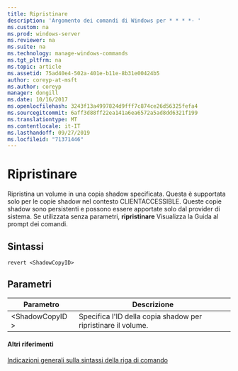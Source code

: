 ```yaml
---
title: Ripristinare
description: 'Argomento dei comandi di Windows per * * * *- '
ms.custom: na
ms.prod: windows-server
ms.reviewer: na
ms.suite: na
ms.technology: manage-windows-commands
ms.tgt_pltfrm: na
ms.topic: article
ms.assetid: 75ad40e4-502a-401e-b11e-8b31e00424b5
author: coreyp-at-msft
ms.author: coreyp
manager: dongill
ms.date: 10/16/2017
ms.openlocfilehash: 3243f13a4997824d9fff7c874ce26d56325fefa4
ms.sourcegitcommit: 6aff3d88ff22ea141a6ea6572a5ad8dd6321f199
ms.translationtype: MT
ms.contentlocale: it-IT
ms.lasthandoff: 09/27/2019
ms.locfileid: "71371446"
---
```

# <a name="revert"></a>Ripristinare



Ripristina un volume in una copia shadow specificata. Questa è supportata solo per le copie shadow nel contesto CLIENTACCESSIBLE. Queste copie shadow sono persistenti e possono essere apportate solo dal provider di sistema. Se utilizzata senza parametri, **ripristinare** Visualizza la Guida al prompt dei comandi.

## <a name="syntax"></a>Sintassi

```
revert <ShadowCopyID>
```

## <a name="parameters"></a>Parametri

|Parametro|Descrizione|
|---------|-----------|
|\<ShadowCopyID >|Specifica l'ID della copia shadow per ripristinare il volume.|

#### <a name="additional-references"></a>Altri riferimenti

[Indicazioni generali sulla sintassi della riga di comando](command-line-syntax-key.md)